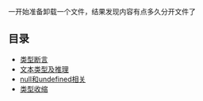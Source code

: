 一开始准备卸载一个文件，结果发现内容有点多久分开文件了
## 目录
- [类型断言](./assertions)
- [文本类型及推理](./literal)
- [null和undefined相关](./nullAndundefined)
- [类型收缩](./narrowing)